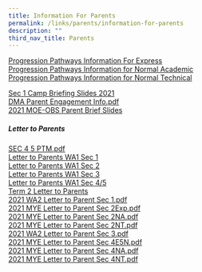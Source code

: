 ```yaml
---
title: Information For Parents
permalink: /links/parents/information-for-parents
description: ""
third_nav_title: Parents
---
```

[Progression Pathways Information For Express](/files/Progression%20Pathways%20Broadrick%20Info%20Express.pdf) <br>
[Progression Pathways Information for Normal Academic](/files/Progression%20Pathways%20Broadrick%20Info%20Normal%20Acad.pdf) <br>
[Progression Pathways Information for Normal Technical](/files/Progression%20Pathways%20Broadrick%20Info%20Normal%20Tech.pdf)

[Sec 1 Camp Briefing Slides 2021](/files/Sec%201%20OALC%20Briefing%20Slides%2021%20April_Website.pdf) <br>
[DMA Parent Engagement Info.pdf](/files/DMA%20Parent%20Engagement%20Slides_20%20Apr_For%20Website.pdf) <br>
[2021 MOE-OBS Parent Brief Slides](/files/2021%20MOE-OBS%20Parent%20Brief%20Slides_for%20upload.pdf)

##### Letter to Parents
[SEC 4 5 PTM.pdf](/files/SEC%204%205%20PTM.pdf) <br>
[Letter to Parents WA1 Sec 1](/files/Letter_to_Parents_2021_WA1_Sec1.pdf) <br>
[Letter to Parents WA1 Sec 2](/files/Letter_to_Parents_2021_WA1_Sec2.pdf) <br>
[Letter to Parents WA1 Sec 3](/files/Letter_to_Parents_2021_WA1_Sec3.pdf) <br>
[Letter to Parents WA1 Sec 4/5](/files/Letter_to_Parents_2021_WA1_Sec4_Sec5.pdf) <br>
[Term 2 Letter to Parents](/files/2021%20BRD%20Term%202%20Letter%20to%20Parents_cleared.pdf) <br>
[2021 WA2 Letter to Parent Sec 1.pdf](/files/2021%20WA2%20Letter%20to%20Parent%20Sec%201.pdf) <br>
[2021 MYE Letter to Parent Sec 2Exp.pdf](/files/2021%20MYE%20Letter%20to%20Parent%20Sec%202Exp.pdf) <br>
[2021 MYE Letter to Parent Sec 2NA.pdf](/files/2021%20MYE%20Letter%20to%20Parent%20Sec%202NA.pdf) <br>
[2021 MYE Letter to Parent Sec 2NT.pdf](/files/2021%20MYE%20Letter%20to%20Parent%20Sec%202NT.pdf) <br>
[2021 WA2 Letter to Parent Sec 3.pdf](/files/2021%20WA2%20Letter%20to%20Parent%20Sec%203.pdf) <br>
[2021 MYE Letter to Parent Sec 4E5N.pdf](/files/2021%20MYE%20Letter%20to%20Parent%20Sec%204E5N.pdf) <br>
[2021 MYE Letter to Parent Sec 4NA.pdf](/files/2021%20MYE%20Letter%20to%20Parent%20Sec%204NA.pdf) <br>
[2021 MYE Letter to Parent Sec 4NT.pdf](/files/2021%20MYE%20Letter%20to%20Parent%20Sec%204NT.pdf)